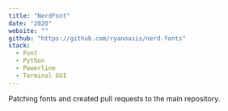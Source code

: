 ```yaml
---
title: "NerdFont"
date: "2020"
website: ""
github: "https://github.com/ryanoasis/nerd-fonts"
stack:
  - Font
  - Python
  - Powerline
  - Terminal GUI
---
```


Patching fonts and created pull requests to the main repository.
